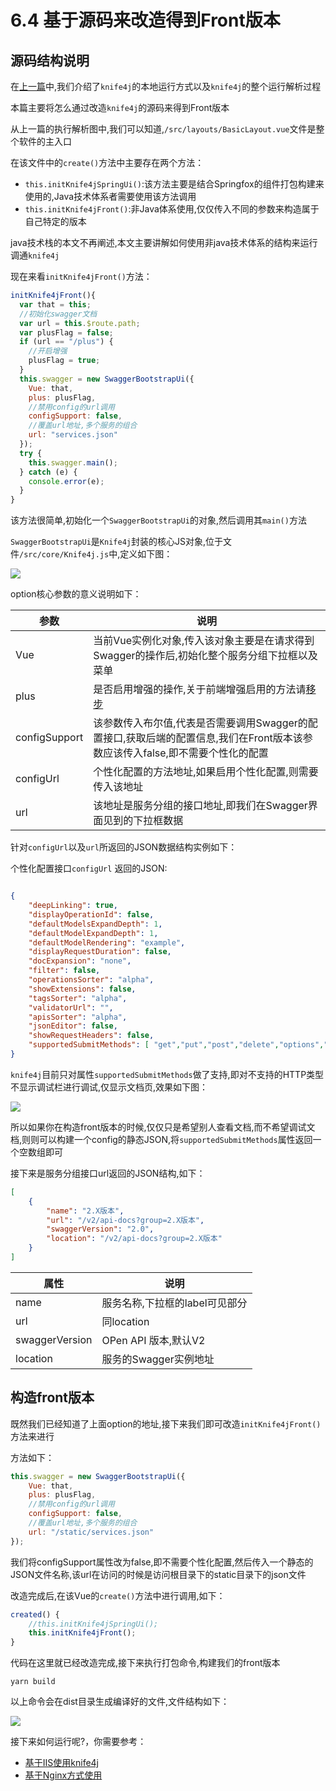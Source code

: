 # 6.4 基于源码来改造得到Front版本

## 源码结构说明

在[上一篇](knife4j-front-execute.md)中,我们介绍了`knife4j`的本地运行方式以及`knife4j`的整个运行解析过程

本篇主要将怎么通过改造`knife4j`的源码来得到Front版本

从上一篇的执行解析图中,我们可以知道,`/src/layouts/BasicLayout.vue`文件是整个软件的主入口

在该文件中的`create()`方法中主要存在两个方法：
- `this.initKnife4jSpringUi()`:该方法主要是结合Springfox的组件打包构建来使用的,Java技术体系者需要使用该方法调用
- `this.initKnife4jFront()`:非Java体系使用,仅仅传入不同的参数来构造属于自己特定的版本

java技术栈的本文不再阐述,本文主要讲解如何使用非java技术体系的结构来运行调通`knife4j`

现在来看`initKnife4jFront()`方法：

```js
initKnife4jFront(){
  var that = this;
  //初始化swagger文档
  var url = this.$route.path;
  var plusFlag = false;
  if (url == "/plus") {
    //开启增强
    plusFlag = true;
  }
  this.swagger = new SwaggerBootstrapUi({
    Vue: that,
    plus: plusFlag,
    //禁用config的url调用
    configSupport: false,
    //覆盖url地址,多个服务的组合
    url: "services.json"
  });
  try {
    this.swagger.main();
  } catch (e) {
    console.error(e);
  }
}

```

该方法很简单,初始化一个`SwaggerBootstrapUi`的对象,然后调用其`main()`方法

`SwaggerBootstrapUi`是`Knife4j`封装的核心JS对象,位于文件`/src/core/Knife4j.js`中,定义如下图：

![](/knife4j/images/knife4j/knife4j-const.png)

option核心参数的意义说明如下：

|参数|说明|
|--|---|
|Vue|当前Vue实例化对象,传入该对象主要是在请求得到Swagger的操作后,初始化整个服务分组下拉框以及菜单|
|plus|是否启用增强的操作,关于前端增强启用的方法请[移步](autoEnableKnife4j.md)|
|configSupport|该参数传入布尔值,代表是否需要调用Swagger的配置接口,获取后端的配置信息,我们在Front版本该参数应该传入false,即不需要个性化的配置|
|configUrl|个性化配置的方法地址,如果启用个性化配置,则需要传入该地址|
|url|该地址是服务分组的接口地址,即我们在Swagger界面见到的下拉框数据|

针对`configUrl`以及`url`所返回的JSON数据结构实例如下：

个性化配置接口`configUrl` 返回的JSON:
```json

{
    "deepLinking": true,
    "displayOperationId": false,
    "defaultModelsExpandDepth": 1,
    "defaultModelExpandDepth": 1,
    "defaultModelRendering": "example",
    "displayRequestDuration": false,
    "docExpansion": "none",
    "filter": false,
    "operationsSorter": "alpha",
    "showExtensions": false,
    "tagsSorter": "alpha",
    "validatorUrl": "",
    "apisSorter": "alpha",
    "jsonEditor": false,
    "showRequestHeaders": false,
    "supportedSubmitMethods": [ "get","put","post","delete","options","head","patch","trace"]
}
```
`knife4j`目前只对属性`supportedSubmitMethods`做了支持,即对不支持的HTTP类型不显示调试栏进行调试,仅显示文档页,效果如下图：

![](/knife4j/images/knife4j/debug-1.png)

所以如果你在构造front版本的时候,仅仅只是希望别人查看文档,而不希望调试文档,则则可以构建一个config的静态JSON,将`supportedSubmitMethods`属性返回一个空数组即可


接下来是服务分组接口url返回的JSON结构,如下：
```json
[
    {
        "name": "2.X版本",
        "url": "/v2/api-docs?group=2.X版本",
        "swaggerVersion": "2.0",
        "location": "/v2/api-docs?group=2.X版本"
    }
]
```

|属性|说明|
|--|--|
|name|服务名称,下拉框的label可见部分|
|url|同location|
|swaggerVersion|OPen API 版本,默认V2|
|location|服务的Swagger实例地址|

## 构造front版本

既然我们已经知道了上面option的地址,接下来我们即可改造`initKnife4jFront()`方法来进行

方法如下：
```js
this.swagger = new SwaggerBootstrapUi({
    Vue: that,
    plus: plusFlag,
    //禁用config的url调用
    configSupport: false,
    //覆盖url地址,多个服务的组合
    url: "/static/services.json"
});

```

我们将configSupport属性改为false,即不需要个性化配置,然后传入一个静态的JSON文件名称,该url在访问的时候是访问根目录下的static目录下的json文件

改造完成后,在该Vue的`create()`方法中进行调用,如下：
```js
created() {
    //this.initKnife4jSpringUi();
    this.initKnife4jFront();
}
```

代码在这里就已经改造完成,接下来执行打包命令,构建我们的front版本
```shell
yarn build
```

以上命令会在dist目录生成编译好的文件,文件结构如下：

![](/knife4j/images/knife4j/front-dist.png)

接下来如何运行呢?，你需要参考：

- [基于IIS使用knife4j](knife4j-front-iis.md)
- [基于Nginx方式使用](knife4j-front-nginx.md)


 
 
 